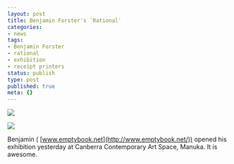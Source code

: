 ```yaml
---
layout: post
title: Benjamin Forster's `Rational'
categories:
- news
tags:
- Benjamin Forster
- rational
- exhibition
- receipt printers
status: publish
type: post
published: true
meta: {}
---
```




![](/squarespace_images/static_500baf96c4aa540325612fa5_500bb0b2e4b042ea6e35b13f_53aa4ad1e4b0d6e915169677_1403669224525_IMG_2064.jpg_)
  

  
   
![](/squarespace_images/static_500baf96c4aa540325612fa5_500bb0b2e4b042ea6e35b13f_53aa4adde4b0a0a817639c7f_1403669224754_IMG_2068.jpg_)

Benjamin (
[www.emptybook.net](http://www.emptybook.net/)) opened his exhibition yesterday at Canberra Contemporary Art Space, Manuka. It is awesome.
